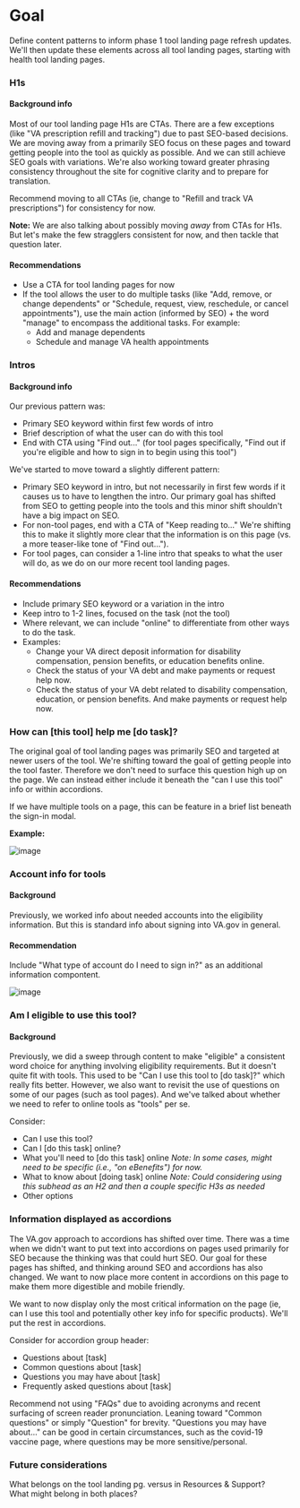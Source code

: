 # Goal

Define content patterns to inform phase 1 tool landing page refresh updates. We'll then update these elements across all tool landing pages, starting with health tool landing pages.

### H1s

#### Background info

Most of our tool landing page H1s are CTAs. There are a few exceptions (like "VA prescription refill and tracking") due to past SEO-based decisions.  We are moving away from a primarily SEO focus on these pages and toward getting people into the tool as quickly as possible. And we can still achieve SEO goals with variations. We're also working toward greater phrasing consistency throughout the site for cognitive clarity and to prepare for translation.

Recommend moving to all CTAs (ie, change to "Refill and track VA prescriptions") for consistency for now.

**Note:** We are also talking about possibly moving _away_ from CTAs for H1s. But let's make the few stragglers consistent for now, and then tackle that question later.

#### Recommendations

- Use a CTA for tool landing pages for now
- If the tool allows the user to do multiple tasks (like "Add, remove, or change dependents" or "Schedule, request, view, reschedule, or cancel appointments"), use the main action (informed by SEO) + the word "manage" to encompass the additional tasks. For example:
  - Add and manage dependents
  - Schedule and manage VA health appointments

### Intros

#### Background info

Our previous pattern was:
- Primary SEO keyword within first few words of intro
- Brief description of what the user can do with this tool
- End with CTA using "Find out..." (for tool pages specifically, "Find out if you're eligible and how to sign in to begin using this tool")

We've started to move toward a slightly different pattern:
- Primary SEO keyword in intro, but not necessarily in first few words if it causes us to have to lengthen the intro. Our primary goal has shifted from SEO to getting people into the tools and this minor shift shouldn't have a big impact on SEO. 
- For non-tool pages, end with a CTA of "Keep reading to..." We're shifting this to make it slightly more clear that the information is on this page (vs. a more teaser-like tone of "Find out...").
- For tool pages, can consider a 1-line intro that speaks to what the user will do, as we do on our more recent tool landing pages.

#### Recommendations

- Include primary SEO keyword or a variation in the intro
- Keep intro to 1-2 lines, focused on the task (not the tool)
- Where relevant, we can include "online" to differentiate from other ways to do the task.
- Examples:
  - Change your VA direct deposit information for disability compensation, pension benefits, or education benefits online.
  - Check the status of your VA debt and make payments or request help now.
  - Check the status of your VA debt related to disability compensation, education, or pension benefits. And make payments or request help now.

### How can [this tool] help me [do task]?

The original goal of tool landing pages was primarily SEO and targeted at newer users of the tool. We're shifting toward the goal of getting people into the tool faster. Therefore we don't need to surface this question high up on the page. We can instead either include it beneath the "can I use this tool" info or within accordions.

If we have multiple tools on a page, this can be feature in a brief list beneath the sign-in modal.

**Example:**

![image](https://user-images.githubusercontent.com/62957278/110676010-81a93580-81a1-11eb-84cc-965852ab8fde.png)

### Account info for tools

#### Background

Previously, we worked info about needed accounts into the eligibility information. But this is standard info about signing into VA.gov in general.

#### Recommendation

Include "What type of account do I need to sign in?" as an additional information compontent. 

![image](https://user-images.githubusercontent.com/62957278/110673379-b5cf2700-819e-11eb-9eb2-524ecb12aedf.png)


### Am I eligible to use this tool?
 
#### Background

Previously, we did a sweep through content to make "eligible" a consistent word choice for anything involving eligibility requirements. But it doesn't quite fit with tools. This used to be "Can I use this tool to [do task]?" which really fits better. However, we also want to revisit the use of questions on some of our pages (such as tool pages). And we've talked about whether we need to refer to online tools as "tools" per se.

Consider:
- Can I use this tool?
- Can I [do this task] online?
- What you'll need to [do this task] online _Note: In some cases, might need to be specific (i.e., "on eBenefits") for now._
- What to know about [doing task] online _Note: Could considering using this subhead as an H2 and then a couple specific H3s as needed_
- Other options



### Information displayed as accordions

The VA.gov approach to accordions has shifted over time. There was a time when we didn't want to put text into accordions on pages used primarily for SEO because the thinking was that could hurt SEO. Our goal for these pages has shifted, and thinking around SEO and accordions has also changed. We want to now place more content in accordions on this page to make them more digestible and mobile friendly.

We want to now display only the most critical information on the page (ie, can I use this tool and potentially other key info for specific products). We'll put the rest in accordions.

Consider for accordion group header:

- Questions about [task]
- Common questions about [task]
- Questions you may have about [task]
- Frequently asked questions about [task]

Recommend not using "FAQs" due to avoiding acronyms and recent surfacing of screen reader pronunciation. Leaning toward "Common questions" or simply "Question" for brevity. "Questions you may have about..." can be good in certain circumstances, such as the covid-19 vaccine page, where questions may be more sensitive/personal.

### Future considerations

What belongs on the tool landing pg. versus in Resources & Support? <br>
What might belong in both places?
